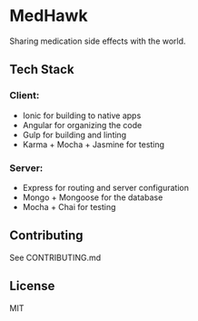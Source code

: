 # MedHawk

Sharing medication side effects with the world.

## Tech Stack

### Client:

* Ionic for building to native apps
* Angular for organizing the code
* Gulp for building and linting
* Karma + Mocha + Jasmine for testing

### Server:

* Express for routing and server configuration
* Mongo + Mongoose for the database
* Mocha + Chai for testing

## Contributing

See CONTRIBUTING.md

## License

MIT
